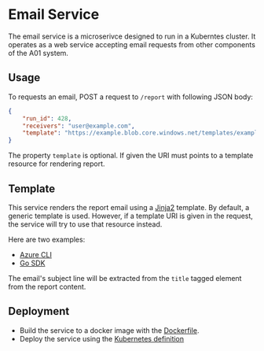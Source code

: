# Email Service

The email service is a microserivce designed to run in a Kuberntes cluster. It operates as a web service accepting email requests from other components of the A01 system.

## Usage

To requests an email, POST a request to `/report` with following JSON body:

```json
{
    "run_id": 428,
    "receivers": "user@example.com",
    "template": "https://example.blob.core.windows.net/templates/example.html"
}
```

The property `template` is optional. If given the URI must points to a template resource for rendering report.

## Template

This service renders the report email using a [Jinja2](http://jinja.pocoo.org/docs/2.10/templates/) template. By default, a generic template is used. However, if a template URI is given in the request, the service will try to use that resource instead.

Here are two examples:

- [Azure CLI](templates/azurecli.html)
- [Go SDK](templates/gosdk.html)

The email's subject line will be extracted from the `title` tagged element from the report content.

## Deployment

- Build the service to a docker image with the [Dockerfile](../Dockerfile).
- Deploy the service using the [Kubernetes definition](../../../deployment/def/deployment.yml)
